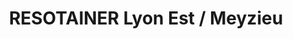 ---
title: "RESOTAINER Lyon Est / Meyzieu"
url: /meyzieu/resotainer-lyon-est-meyzieu/
shop: Mieten
---